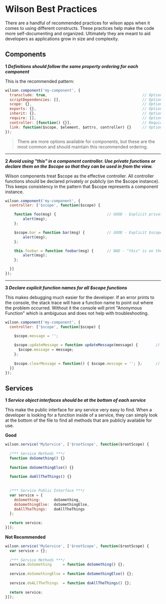 # Wilson Best Practices

There are a handful of recommended practices for wilson apps when it comes to using different constructs.
These practices help make the code more self-documenting and organized. Ultimately they are meant to
aid developers as applications grow in size and complexity.

## Components

**1 *Definitions should follow the same property ordering for each component***

This is the recommended pattern:

```js
wilson.component('my-component', {
  transclude: true,                                           // Optional
  scriptDependencies: [],                                     // Optional    
  scope: {},                                                  // Optional
  exports: {},                                                // Optional
  inherit: {},                                                // Optional
  require: [],                                                // Optional
  controller: [function() {}],                                // Required                         
  link: function($scope, $element, $attrs, controller) {}     // Optional
});
```
> There are more options available for components, but these are the most common and should
> maintain this recommended ordering.

___

**2 *Avoid using "this" in a component controller. Use private functions or declare them on the $scope so that they can be used in from the view.***

Wilson components treat $scope as the effective controller. All controller functions should be declared privately or
publicly (on the $scope instance). This keeps consistency in the pattern that $scope represents a component instance.


```js
wilson.component('my-component', {
  controller: ['$scope', function($scope) {

    function foo(msg) {                       // GOOD - Explicit private function only available inside this controller
        alert(msg);
    };

    $scope.bar = function bar(msg) {          // GOOD - Explicit $scope function available in the controller and view
        alert(msg);
    };

    this.foobar = function foobar(msg) {      // BAD - "this" is on the controller which is not used
        alert(msg);
    };

  }]
});
```
___

**3 *Declare explicit function names for all $scope functions***

This makes debugging much easier for the developer. If an error prints to the console, the 
stack trace will have a function name to point out where the problem occurred. Without it the 
console will print "Anonymous Function" which is ambiguous and does not help with troubleshooting.

```js
wilson.component('my-component', {
  controller: ['$scope', function($scope) {

    $scope.message = '';
    
    $scope.updateMessage = function updateMessage(message) {        // GOOD - Function name matches the property name
      $scope.message = message;
    };
    
    $scope.clearMessage = function() { $scope.message = ''; };      // BAD  - Function has no name
  }]
});
```

## Services

**1 *Service object interfaces should be at the bottom of each service***

This make the public interface for any service very easy to find. When a developer is looking for a function 
inside of a service, they can simply look at the bottom of the file to find all methods that are publicly 
available for use.

**Good**
```js
wilson.service('MyService', ['$rootScope', function($rootScope) {
  
  /*** Service Methods ***/
  function doSomething() {}
  
  function doSomethingElse() {}
  
  function doAllTheThings() {}
  
  
  /*** Service Public Interface ***/
  var service = {
    doSomething:      doSomething,
    doSomethingElse:  doSomethingElse,
    doAllTheThings:   doAllTheThings
  };
  
  return service;
}]);
```
**Not Recommended**
```js
wilson.service('MyService', ['$rootScope', function($rootScope) {
  var service = {};
  
  /*** Service Methods ***/
  service.doSomething     = function doSomething() {};
  
  service.doSomethingElse = function doSomethingElse() {};
  
  service.doALlTheThings  = function doAllTheThings() {};
  
  return service;
}]);
```